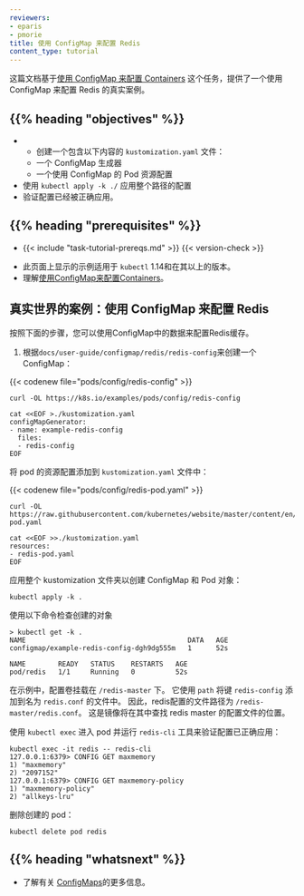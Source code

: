 ```yaml
---
reviewers:
- eparis
- pmorie
title: 使用 ConfigMap 来配置 Redis
content_type: tutorial
---
```


<!-- overview -->

<!--
This page provides a real world example of how to configure Redis using a ConfigMap and builds upon the [Configure Containers Using a ConfigMap](/docs/tasks/configure-pod-container/configure-pod-configmap/) task.
-->
这篇文档基于[使用 ConfigMap 来配置 Containers](/zh/docs/tasks/configure-pod-container/configure-pod-configmap/) 这个任务，提供了一个使用 ConfigMap 来配置 Redis 的真实案例。



## {{% heading "objectives" %}}


<!--
* * Create a `kustomization.yaml` file containing:
  * a ConfigMap generator
  * a Pod resource config using the ConfigMap
* Apply the directory by running `kubectl apply -k ./`
* Verify that the configuration was correctly applied.
-->

* * 创建一个包含以下内容的 `kustomization.yaml` 文件：
  * 一个 ConfigMap 生成器
  * 一个使用 ConfigMap 的 Pod 资源配置
* 使用 `kubectl apply -k ./` 应用整个路径的配置
* 验证配置已经被正确应用。





## {{% heading "prerequisites" %}}


* {{< include "task-tutorial-prereqs.md" >}} {{< version-check >}}
<!--
* The example shown on this page works with `kubectl` 1.14 and above.
* Understand [Configure Containers Using a ConfigMap](/docs/tasks/configure-pod-container/configure-pod-configmap/).
-->
* 此页面上显示的示例适用于 `kubectl` 1.14和在其以上的版本。
* 理解[使用ConfigMap来配置Containers](/zh/docs/tasks/configure-pod-container/configure-pod-configmap/)。



<!-- lessoncontent -->


<!--
## Real World Example: Configuring Redis using a ConfigMap

You can follow the steps below to configure a Redis cache using data stored in a ConfigMap.

First create a `kustomization.yaml` containing a ConfigMap from the `redis-config` file:
-->
## 真实世界的案例：使用 ConfigMap 来配置 Redis

按照下面的步骤，您可以使用ConfigMap中的数据来配置Redis缓存。

1. 根据`docs/user-guide/configmap/redis/redis-config`来创建一个ConfigMap：


{{< codenew file="pods/config/redis-config" >}}

```shell
curl -OL https://k8s.io/examples/pods/config/redis-config

cat <<EOF >./kustomization.yaml
configMapGenerator:
- name: example-redis-config
  files:
  - redis-config
EOF
```

<!--
Add the pod resource config to the `kustomization.yaml`:
-->
将 pod 的资源配置添加到 `kustomization.yaml` 文件中：

{{< codenew file="pods/config/redis-pod.yaml" >}}

```shell
curl -OL https://raw.githubusercontent.com/kubernetes/website/master/content/en/examples/pods/config/redis-pod.yaml

cat <<EOF >>./kustomization.yaml
resources:
- redis-pod.yaml
EOF
```

<!--
Apply the kustomization directory to create both the ConfigMap and Pod objects:
-->
应用整个 kustomization 文件夹以创建 ConfigMap 和 Pod 对象：

```shell
kubectl apply -k .
```

<!--
Examine the created objects by
-->
使用以下命令检查创建的对象

```shell
> kubectl get -k .
NAME                                        DATA   AGE
configmap/example-redis-config-dgh9dg555m   1      52s

NAME        READY   STATUS    RESTARTS   AGE
pod/redis   1/1     Running   0          52s
```

<!--
In the example, the config volume is mounted at `/redis-master`.
It uses `path` to add the `redis-config` key to a file named `redis.conf`.
The file path for the redis config, therefore, is `/redis-master/redis.conf`.
This is where the image will look for the config file for the redis master.
-->
在示例中，配置卷挂载在 `/redis-master` 下。
它使用 `path` 将键 `redis-config` 添加到名为 `redis.conf` 的文件中。
因此，redis配置的文件路径为 `/redis-master/redis.conf`。
这是镜像将在其中查找 redis master 的配置文件的位置。

<!--
Use `kubectl exec` to enter the pod and run the `redis-cli` tool to verify that
the configuration was correctly applied:
-->
使用 `kubectl exec` 进入 pod 并运行 `redis-cli` 工具来验证配置已正确应用：

```shell
kubectl exec -it redis -- redis-cli
127.0.0.1:6379> CONFIG GET maxmemory
1) "maxmemory"
2) "2097152"
127.0.0.1:6379> CONFIG GET maxmemory-policy
1) "maxmemory-policy"
2) "allkeys-lru"
```

<!--
Delete the created pod:
-->
删除创建的 pod：
```shell
kubectl delete pod redis
```



## {{% heading "whatsnext" %}}


<!--
* Learn more about [ConfigMaps](/docs/tasks/configure-pod-container/configure-pod-configmap/).
-->
* 了解有关 [ConfigMaps](/zh/docs/tasks/configure-pod-container/configure-pod-configmap/)的更多信息。



